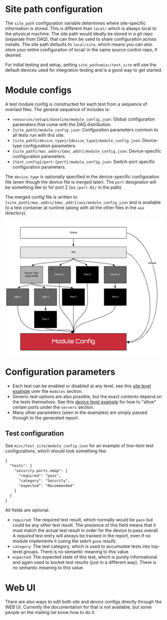 # Site path configuration

The `site_path` configuration variable determines where site-specific information is stored.
This is different than `local/` which is always local to the physical machine. The site path
would ideally be stored in a git repo (separate from DAQ), that can then be used to share
configuraiton across installs. The site path defaults to `local/site`, which means you can
also store your entire configuraiton of local/ in the same source control repo, if desired.

For initial testing and setup, setting `site_path=misc/test_site` will use the default devices
used for integration testing and is a good way to get started.

# Module configs

A test module config is constructed for each test from a sequence of overlaid files. The
general sequence of includes is:

* `resources/setups/baseline/module_config.json`: Global configuraiton paramaters that come with the DAQ distribution.
* `{site_path}/module_config.json`: Confguraiton parameters common to all tests run with this site.
* `{site_path}/device_types/{device_type}/module_config.json`: Device-type configuration parameters.
* `{site_path}/mac_addrs/{mac_addr}/module_config.json`: Device-specific configuraiton parameters.
* `{test_config}/port-{port}/module_config.json`: Switch-port specific configuration parameters.

The `device_type` is optionally specified in the device-specific configuration file (even
though the device file is merged later). The `port` designaton will be something like `02` for
port 2 (so `/port-02/` in the path).

The merged config file is written to `{site_path}/mac_addrs/{mac_addr}/aux/module_config.json`
and is available to a test container at runtime (along with all the other files in the `aux`
directory).

![Diagram](module_config.png)

# Configuration parameters

* Each test can be enabled or disabled at any level, see this
[site level example](https://github.com/faucetsdn/daq/blob/master/misc/test_site/module_config.json) uner the `modules` section.
* Generic test options are also possible, but the exact contents depend on the tests themselves. See this
[device level example](https://github.com/faucetsdn/daq/blob/master/misc/test_site/mac_addrs/9a02571e8f01/module_config.json)
for how to "allow" certain ports under the `servers` section.
* Many other parameters (seen in the examples) are simply passed through to the generated report.

## Test configuration

See `misc/test_site/module_config.json` for an example of line-item test configurations,
which should look something like:
```
{
  "tests": {
    "security.ports.nmap": {
      "required": "pass",
      "category": "Security",
      "expected": "Recommended"
    }
  }
}
```

All fields are optional.

* `required`: The required test result, which normally would be `pass` but could be any other
test result. The presence of this field means that it must match the actual test result
in order for the device to pass overall. A _required_ test entry will always be tracked
in the report, even if no module implements it (using the sekrit `gone` result).
* `category`: The test category, which is used to accumulate tests into top-level groups. There is
no semantic meaning to this value.
* `expected`: The expected state of this test, which is purely informational and again used to bucket
test results (just in a different way). There is no semantic meaning to this value.

# Web UI

There are also ways to edit both _site_ and _device_ configs directly through the WEB UI. Currently the
documentation for that is not available, but some people on the mailing list know how to do it.

